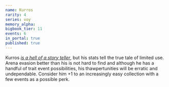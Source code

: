 ```yaml
---
name: Kurros
rarity: 4
series: voy
memory_alpha:
bigbook_tier: 11
events: 6
in_portal: true
published: true
---
```


Kurros [_is a hell of a story teller_](https://www.youtube.com/watch?v=0u8KUgUqprw), but his stats tell the true tale of limited use. Arena evasion better than his is not hard to find and although he has a handful of trait event possibilities, his thawpertunities will be erratic and undependable. Consider him +1 to an increasingly easy collection with a few events as a possible perk.
